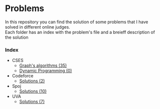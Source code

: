 # Problems
In this repository you can find the solution of some problems that I have solved in different online judges.\
Each folder has an index with the problem's file and a breieff description of the solution 

### Index
- CSES
    - [Graph's algorithms (35)](cses/graphs/)
    - [Dynamic Programming (0)](cses/dp/)
- Codeforce
    - [Solutions (2)](codeforce/)
- Spoj
    - [Solutions (10)](spoj/)
- UVA
    - [Solutions (7)](uva/)